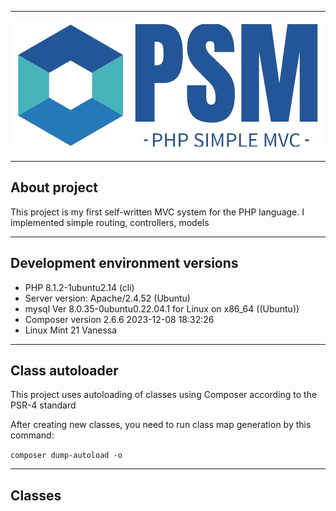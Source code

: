 <hr>

<p align="center">
    <img src="https://github.com/VladimirKostikov/PSM-Php-Simple-MVC/blob/main/public/img/logo.png?raw=true">
</p>

<hr>

<h2> About project </h2>

<p>This project is my first self-written MVC system for the PHP language. I implemented simple routing, controllers, models</p>

<hr>

<h2>Development environment versions</h2>

- PHP 8.1.2-1ubuntu2.14 (cli) 
- Server version: Apache/2.4.52 (Ubuntu)
- mysql  Ver 8.0.35-0ubuntu0.22.04.1 for Linux on x86_64 ((Ubuntu))
- Composer version 2.6.6 2023-12-08 18:32:26
- Linux Mint 21 Vanessa

<hr>

<h2>Class autoloader</h2>

<p>This project uses autoloading of classes using Composer according to the PSR-4 standard</p>
<p>After creating new classes, you need to run сlass map generation by this command:</p>

`composer dump-autoload -o`

<hr>

<h2>Classes</h2>


